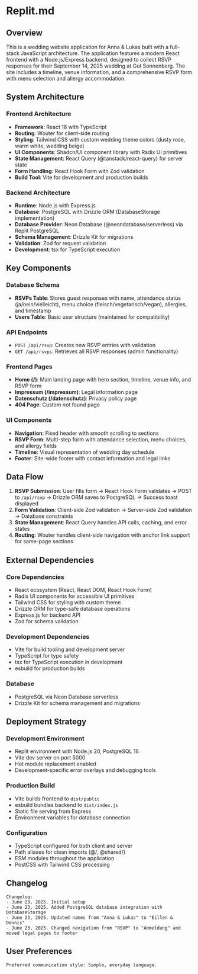 # Replit.md

## Overview

This is a wedding website application for Anna & Lukas built with a full-stack JavaScript architecture. The application features a modern React frontend with a Node.js/Express backend, designed to collect RSVP responses for their September 14, 2025 wedding at Gut Sonnenberg. The site includes a timeline, venue information, and a comprehensive RSVP form with menu selection and allergy accommodation.

## System Architecture

### Frontend Architecture
- **Framework**: React 18 with TypeScript
- **Routing**: Wouter for client-side routing
- **Styling**: Tailwind CSS with custom wedding theme colors (dusty rose, warm white, wedding beige)
- **UI Components**: Shadcn/UI component library with Radix UI primitives
- **State Management**: React Query (@tanstack/react-query) for server state
- **Form Handling**: React Hook Form with Zod validation
- **Build Tool**: Vite for development and production builds

### Backend Architecture
- **Runtime**: Node.js with Express.js
- **Database**: PostgreSQL with Drizzle ORM (DatabaseStorage implementation)
- **Database Provider**: Neon Database (@neondatabase/serverless) via Replit PostgreSQL
- **Schema Management**: Drizzle Kit for migrations
- **Validation**: Zod for request validation
- **Development**: tsx for TypeScript execution

## Key Components

### Database Schema
- **RSVPs Table**: Stores guest responses with name, attendance status (ja/nein/vielleicht), menu choice (fleisch/vegetarisch/vegan), allergies, and timestamp
- **Users Table**: Basic user structure (maintained for compatibility)

### API Endpoints
- `POST /api/rsvp`: Creates new RSVP entries with validation
- `GET /api/rsvps`: Retrieves all RSVP responses (admin functionality)

### Frontend Pages
- **Home (/)**: Main landing page with hero section, timeline, venue info, and RSVP form
- **Impressum (/impressum)**: Legal information page
- **Datenschutz (/datenschutz)**: Privacy policy page
- **404 Page**: Custom not found page

### UI Components
- **Navigation**: Fixed header with smooth scrolling to sections
- **RSVP Form**: Multi-step form with attendance selection, menu choices, and allergy fields
- **Timeline**: Visual representation of wedding day schedule
- **Footer**: Site-wide footer with contact information and legal links

## Data Flow

1. **RSVP Submission**: User fills form → React Hook Form validates → POST to `/api/rsvp` → Drizzle ORM saves to PostgreSQL → Success toast displayed
2. **Form Validation**: Client-side Zod validation → Server-side Zod validation → Database constraints
3. **State Management**: React Query handles API calls, caching, and error states
4. **Routing**: Wouter handles client-side navigation with anchor link support for same-page sections

## External Dependencies

### Core Dependencies
- React ecosystem (React, React DOM, React Hook Form)
- Radix UI components for accessible UI primitives
- Tailwind CSS for styling with custom theme
- Drizzle ORM for type-safe database operations
- Express.js for backend API
- Zod for schema validation

### Development Dependencies
- Vite for build tooling and development server
- TypeScript for type safety
- tsx for TypeScript execution in development
- esbuild for production builds

### Database
- PostgreSQL via Neon Database serverless
- Drizzle Kit for schema management and migrations

## Deployment Strategy

### Development Environment
- Replit environment with Node.js 20, PostgreSQL 16
- Vite dev server on port 5000
- Hot module replacement enabled
- Development-specific error overlays and debugging tools

### Production Build
- Vite builds frontend to `dist/public`
- esbuild bundles backend to `dist/index.js`
- Static file serving from Express
- Environment variables for database connection

### Configuration
- TypeScript configured for both client and server
- Path aliases for clean imports (@/, @shared/)
- ESM modules throughout the application
- PostCSS with Tailwind CSS processing

## Changelog

```
Changelog:
- June 23, 2025. Initial setup
- June 23, 2025. Added PostgreSQL database integration with DatabaseStorage
- June 23, 2025. Updated names from "Anna & Lukas" to "Eillen & Dennis" 
- June 23, 2025. Changed navigation from "RSVP" to "Anmeldung" and moved legal pages to footer
```

## User Preferences

```
Preferred communication style: Simple, everyday language.
```